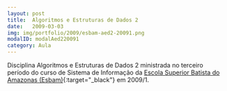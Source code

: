 ```yaml
---
layout: post
title:  Algoritmos e Estruturas de Dados 2
date:   2009-03-03
img: img/portfolio/2009/esbam-aed2-20091.png
modalID: modalAed220091
category: Aula
---
```


Disciplina Algoritmos e Estruturas de Dados 2 ministrada no terceiro período do curso de Sistema de Informação da [Escola Superior Batista do Amazonas (Esbam)][esbam]{:target="_black"} em 2009/1.


[esbam]: http://www.esbam.edu.br/
